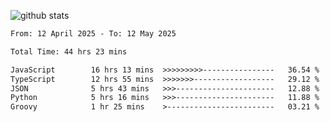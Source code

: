 
![github stats](https://github-readme-stats.vercel.app/api?username=realmahd1&show_icons=true&theme=codeSTACKr&hide_rank=true&count_private=true)

<!--START_SECTION:waka-->

```txt
From: 12 April 2025 - To: 12 May 2025

Total Time: 44 hrs 23 mins

JavaScript        16 hrs 13 mins  >>>>>>>>>----------------   36.54 %
TypeScript        12 hrs 55 mins  >>>>>>>------------------   29.12 %
JSON              5 hrs 43 mins   >>>----------------------   12.88 %
Python            5 hrs 16 mins   >>>----------------------   11.88 %
Groovy            1 hr 25 mins    >------------------------   03.21 %
```

<!--END_SECTION:waka-->
